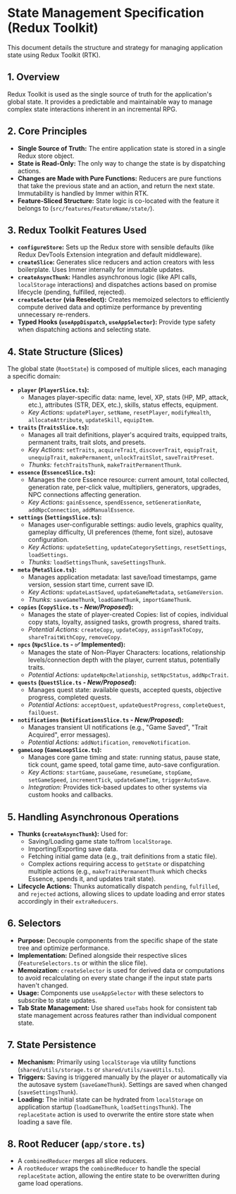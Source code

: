 # State Management Specification (Redux Toolkit)

This document details the structure and strategy for managing application state using Redux Toolkit (RTK).

## 1. Overview

Redux Toolkit is used as the single source of truth for the application's global state. It provides a predictable and maintainable way to manage complex state interactions inherent in an incremental RPG.

## 2. Core Principles

*   **Single Source of Truth:** The entire application state is stored in a single Redux store object.
*   **State is Read-Only:** The only way to change the state is by dispatching actions.
*   **Changes are Made with Pure Functions:** Reducers are pure functions that take the previous state and an action, and return the next state. Immutability is handled by Immer within RTK.
*   **Feature-Sliced Structure:** State logic is co-located with the feature it belongs to (`src/features/FeatureName/state/`).

## 3. Redux Toolkit Features Used

*   **`configureStore`:** Sets up the Redux store with sensible defaults (like Redux DevTools Extension integration and default middleware).
*   **`createSlice`:** Generates slice reducers and action creators with less boilerplate. Uses Immer internally for immutable updates.
*   **`createAsyncThunk`:** Handles asynchronous logic (like API calls, `localStorage` interactions) and dispatches actions based on promise lifecycle (pending, fulfilled, rejected).
*   **`createSelector` (via Reselect):** Creates memoized selectors to efficiently compute derived data and optimize performance by preventing unnecessary re-renders.
*   **Typed Hooks (`useAppDispatch`, `useAppSelector`):** Provide type safety when dispatching actions and selecting state.

## 4. State Structure (Slices)

The global state (`RootState`) is composed of multiple slices, each managing a specific domain:

*   **`player` (`PlayerSlice.ts`):**
    *   Manages player-specific data: name, level, XP, stats (HP, MP, attack, etc.), attributes (STR, DEX, etc.), skills, status effects, equipment.
    *   *Key Actions:* `updatePlayer`, `setName`, `resetPlayer`, `modifyHealth`, `allocateAttribute`, `updateSkill`, `equipItem`.
*   **`traits` (`TraitsSlice.ts`):**
    *   Manages all trait definitions, player's acquired traits, equipped traits, permanent traits, trait slots, and presets.
    *   *Key Actions:* `setTraits`, `acquireTrait`, `discoverTrait`, `equipTrait`, `unequipTrait`, `makePermanent`, `unlockTraitSlot`, `saveTraitPreset`.
    *   *Thunks:* `fetchTraitsThunk`, `makeTraitPermanentThunk`.
*   **`essence` (`EssenceSlice.ts`):**
    *   Manages the core Essence resource: current amount, total collected, generation rate, per-click value, multipliers, generators, upgrades, NPC connections affecting generation.
    *   *Key Actions:* `gainEssence`, `spendEssence`, `setGenerationRate`, `addNpcConnection`, `addManualEssence`.
*   **`settings` (`SettingsSlice.ts`):**
    *   Manages user-configurable settings: audio levels, graphics quality, gameplay difficulty, UI preferences (theme, font size), autosave configuration.
    *   *Key Actions:* `updateSetting`, `updateCategorySettings`, `resetSettings`, `loadSettings`.
    *   *Thunks:* `loadSettingsThunk`, `saveSettingsThunk`.
*   **`meta` (`MetaSlice.ts`):**
    *   Manages application metadata: last save/load timestamps, game version, session start time, current save ID.
    *   *Key Actions:* `updateLastSaved`, `updateGameMetadata`, `setGameVersion`.
    *   *Thunks:* `saveGameThunk`, `loadGameThunk`, `importGameThunk`.
*   **`copies` (`CopySlice.ts` - *New/Proposed*):**
    *   Manages the state of player-created Copies: list of copies, individual copy stats, loyalty, assigned tasks, growth progress, shared traits.
    *   *Potential Actions:* `createCopy`, `updateCopy`, `assignTaskToCopy`, `shareTraitWithCopy`, `removeCopy`.
*   **`npcs` (`NpcSlice.ts` - ✅ Implemented):**
    *   Manages the state of Non-Player Characters: locations, relationship levels/connection depth with the player, current status, potentially traits.
    *   *Potential Actions:* `updateNpcRelationship`, `setNpcStatus`, `addNpcTrait`.
*   **`quests` (`QuestSlice.ts` - *New/Proposed*):**
    *   Manages quest state: available quests, accepted quests, objective progress, completed quests.
    *   *Potential Actions:* `acceptQuest`, `updateQuestProgress`, `completeQuest`, `failQuest`.
*   **`notifications` (`NotificationsSlice.ts` - *New/Proposed*):**
    *   Manages transient UI notifications (e.g., "Game Saved", "Trait Acquired", error messages).
    *   *Potential Actions:* `addNotification`, `removeNotification`.
*   **`gameLoop` (`GameLoopSlice.ts`):**
    *   Manages core game timing and state: running status, pause state, tick count, game speed, total game time, auto-save configuration.
    *   *Key Actions:* `startGame`, `pauseGame`, `resumeGame`, `stopGame`, `setGameSpeed`, `incrementTick`, `updateGameTime`, `triggerAutoSave`.
    *   *Integration:* Provides tick-based updates to other systems via custom hooks and callbacks.

## 5. Handling Asynchronous Operations

*   **Thunks (`createAsyncThunk`):** Used for:
    *   Saving/Loading game state to/from `localStorage`.
    *   Importing/Exporting save data.
    *   Fetching initial game data (e.g., trait definitions from a static file).
    *   Complex actions requiring access to `getState` or dispatching multiple actions (e.g., `makeTraitPermanentThunk` which checks Essence, spends it, and updates trait state).
*   **Lifecycle Actions:** Thunks automatically dispatch `pending`, `fulfilled`, and `rejected` actions, allowing slices to update loading and error states accordingly in their `extraReducers`.

## 6. Selectors

*   **Purpose:** Decouple components from the specific shape of the state tree and optimize performance.
*   **Implementation:** Defined alongside their respective slices (`FeatureSelectors.ts` or within the slice file).
*   **Memoization:** `createSelector` is used for derived data or computations to avoid recalculating on every state change if the input state parts haven't changed.
*   **Usage:** Components use `useAppSelector` with these selectors to subscribe to state updates.
*   **Tab State Management:** Use shared `useTabs` hook for consistent tab state management across features rather than individual component state.

## 7. State Persistence

*   **Mechanism:** Primarily using `localStorage` via utility functions (`shared/utils/storage.ts` or `shared/utils/saveUtils.ts`).
*   **Triggers:** Saving is triggered manually by the player or automatically via the autosave system (`saveGameThunk`). Settings are saved when changed (`saveSettingsThunk`).
*   **Loading:** The initial state can be hydrated from `localStorage` on application startup (`loadGameThunk`, `loadSettingsThunk`). The `replaceState` action is used to overwrite the entire store state when loading a save file.

## 8. Root Reducer (`app/store.ts`)

*   A `combinedReducer` merges all slice reducers.
*   A `rootReducer` wraps the `combinedReducer` to handle the special `replaceState` action, allowing the entire state to be overwritten during game load operations.
